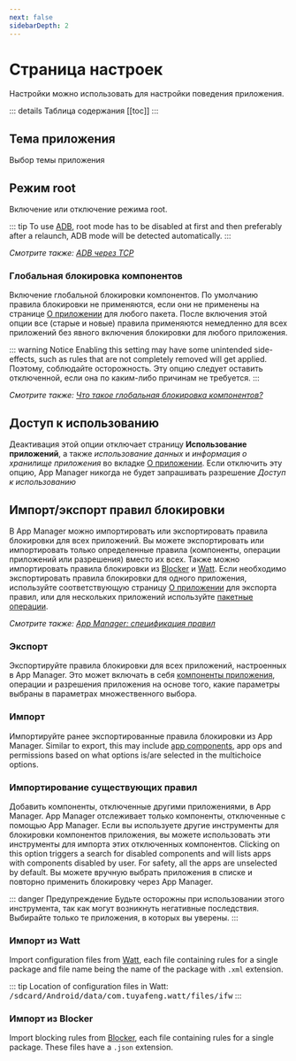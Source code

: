 ```yaml
---
next: false
sidebarDepth: 2
---
```


# Страница настроек
Настройки можно использовать для настройки поведения приложения.

::: details Таблица содержания
[[toc]]
:::

## Тема приложения
Выбор темы приложения

## Режим root
Включение или отключение режима root.

::: tip
To use [ADB][1], root mode has to be disabled at first and then preferably after a relaunch, ADB mode will be detected automatically.
:::

_Смотрите также: [ADB через TCP][1]_

### Глобальная блокировка компонентов
Включение глобальной блокировки компонентов. По умолчанию правила блокировки не применяются, если они не применены на странице [О приложении][2] для любого пакета. После включения этой опции все (старые и новые) правила применяются немедленно для всех приложений без явного включения блокировки для любого приложения.

::: warning Notice
Enabling this setting may have some unintended side-effects, such as rules that are not completely removed will get applied. Поэтому, соблюдайте осторожность. Эту опцию следует оставить отключенной, если она по каким-либо причинам не требуется.
:::

_Смотрите также: [Что такое глобальная блокировка компонентов?][7]_

## Доступ к использованию
Деактивация этой опции отключает страницу **Использование приложений**, а также _использование данных_ и _информация о хранилище приложения_ во вкладке [О приложении][3]. Если отключить эту опцию, App Manager никогда не будет запрашивать разрешение _Доступ к использованию_

## Импорт/экспорт правил блокировки
В App Manager можно импортировать или экспортировать правила блокировки для всех приложений. Вы можете экспортировать или импортировать только определенные правила (компоненты, операции приложений или разрешения) вместо их всех. Также можно импортировать правила блокировки из [Blocker][4] и [Watt][5]. Если необходимо экспортировать правила блокировки для одного приложения, используйте соответствующую страницу [О приложении][2] для экспорта правил, или для нескольких приложений используйте [пакетные операции][6].

_Смотрите также: [App Manager: спецификация правил][rules_spec]_

### Экспорт
Экспортируйте правила блокировки для всех приложений, настроенных в App Manager. Это может включать в себя [компоненты приложения][what_are_components], операции и разрешения приложения на основе того, какие параметры выбраны в параметрах множественного выбора.

### Импорт
Импортируйте ранее экспортированные правила блокировки из App Manager. Similar to export, this may include [app components][what_are_components], app ops and permissions based on what options is/are selected in the multichoice options.

### Импортирование существующих правил
Добавить компоненты, отключенные другими приложениями, в App Manager. App Manager отслеживает только компоненты, отключенные с помощью App Manager. Если вы используете другие инструменты для блокировки компонентов приложения, вы можете использовать эти инструменты для импорта этих отключенных компонентов. Clicking on this option triggers a search for disabled components and will lists apps with components disabled by user. For safety, all the apps are unselected by default. Вы можете вручную выбрать приложения в списке и повторно применить блокировку через App Manager.

::: danger Предупреждение
Будьте осторожны при использовании этого инструмента, так как могут возникнуть негативные последствия. Выбирайте только те приложения, в которых вы уверены.
:::

### Импорт из Watt
Import configuration files from [Watt][5], each file containing rules for a single package and file name being the name of the package with `.xml` extension.

::: tip
Location of configuration files in Watt: <tt>/sdcard/Android/data/com.tuyafeng.watt/files/ifw</tt>
:::

### Импорт из Blocker
Import blocking rules from [Blocker][4], each file containing rules for a single package. These files have a `.json` extension.

[1]: ./adb-over-tcp.md
[2]: ./app-details-page.md
[3]: ./app-details-page.md#вкnадка-«о-приnожении»
[4]: https://github.com/lihenggui/blocker
[5]: https://github.com/tuyafeng/Watt
[6]: ./main-page.md#пакетные-операции
[7]: ../faq/app-components.md#что-такое-гnобаnьная-бnокировка-компонентов
[what_are_components]: ../faq/app-components.md#что-такое-компоненты-приnожения
[rules_spec]: ../tech/rules-specification.md

